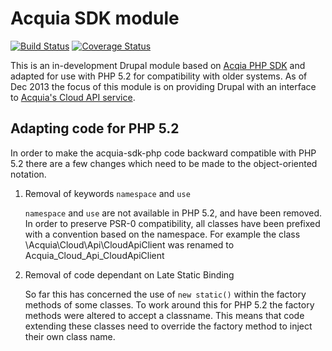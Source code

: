 Acquia SDK module
=================

[![Build Status](https://travis-ci.org/webbj74/acquia_sdk.png?branch=7.x-1.x)](https://travis-ci.org/webbj74/acquia_sdk) [![Coverage Status](https://coveralls.io/repos/webbj74/acquia_sdk/badge.png?branch=7.x-1.x)](https://coveralls.io/r/webbj74/acquia_sdk?branch=7.x-1.x)

This is an in-development Drupal module based on
[Acqia PHP SDK](https://github.com/cpliakas/acquia-sdk-php) and adapted
for use with PHP 5.2 for compatibility with older systems. As of Dec 2013
the focus of this module is on providing Drupal with an interface to
[Acquia's Cloud API service](http://cloudapi.acquia.com).

Adapting code for PHP 5.2
-------------------------
In order to make the acquia-sdk-php code backward compatible with PHP 5.2
there are a few changes which need to be made to the object-oriented notation.

1. Removal of keywords ```namespace``` and ```use```

   ```namespace``` and ```use``` are not available in PHP 5.2, and have been
   removed. In order to preserve PSR-0 compatibility, all classes have been
   prefixed with a convention based on the namespace. For example the class
   \Acquia\Cloud\Api\CloudApiClient was renamed to Acquia_Cloud_Api_CloudApiClient
1. Removal of code dependant on Late Static Binding

   So far this has concerned the use of ```new static()``` within the factory
   methods of some classes. To work around this for PHP 5.2 the factory
   methods were altered to accept a classname. This means that code
   extending these classes need to override the factory method to inject
   their own class name.

